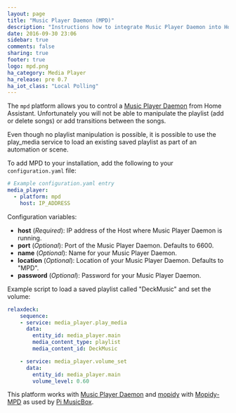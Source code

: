 ```yaml
---
layout: page
title: "Music Player Daemon (MPD)"
description: "Instructions how to integrate Music Player Daemon into Home Assistant."
date: 2016-09-30 23:06
sidebar: true
comments: false
sharing: true
footer: true
logo: mpd.png
ha_category: Media Player
ha_release: pre 0.7
ha_iot_class: "Local Polling"
---
```



The `mpd` platform allows you to control a [Music Player Daemon](http://www.musicpd.org/) from Home Assistant. Unfortunately you will not be able to manipulate the playlist (add or delete songs) or add transitions between the songs. 

Even though no playlist manipulation is possible, it is possible to use the play_media service to load an existing saved playlist as part of an automation or scene.

To add MPD to your installation, add the following to your `configuration.yaml` file:

```yaml
# Example configuration.yaml entry
media_player:
  - platform: mpd
    host: IP_ADDRESS
```

Configuration variables:

- **host** (*Required*): IP address of the Host where Music Player Daemon is running.
- **port** (*Optional*): Port of the Music Player Daemon. Defaults to 6600.
- **name** (*Optional*): Name for your Music Player Daemon.
- **location** (*Optional*): Location of your Music Player Daemon. Defaults to "MPD".
- **password** (*Optional*): Password for your Music Player Daemon.

Example script to load a saved playlist called "DeckMusic" and set the volume:

```yaml
relaxdeck:
    sequence:
    - service: media_player.play_media
      data:
        entity_id: media_player.main
        media_content_type: playlist
        media_content_id: DeckMusic

    - service: media_player.volume_set
      data:
        entity_id: media_player.main
        volume_level: 0.60
```

This platform works with [Music Player Daemon](http://www.musicpd.org/) and [mopidy](https://www.mopidy.com/) with [Mopidy-MPD](https://docs.mopidy.com/en/latest/ext/mpd/) as used by [Pi MusicBox](http://www.pimusicbox.com/).

